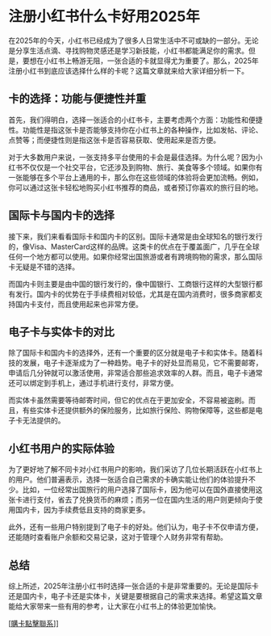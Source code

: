 # 注册小红书什么卡好用2025年

在2025年的今天，小红书已经成为了很多人日常生活中不可或缺的一部分。无论是分享生活点滴、寻找购物灵感还是学习新技能，小红书都能满足你的需求。但是，要想在小红书上畅游无阻，一张合适的卡就显得尤为重要了。那么，2025年注册小红书到底应该选择什么样的卡呢？这篇文章就来给大家详细分析一下。

## 卡的选择：功能与便捷性并重

首先，我们得明白，选择一张适合的小红书卡，主要考虑两个方面：功能性和便捷性。功能性是指这张卡是否能够支持你在小红书上的各种操作，比如发帖、评论、点赞等；而便捷性则是指这张卡是否容易获取、使用起来是否方便。

对于大多数用户来说，一张支持多平台使用的卡会是最佳选择。为什么呢？因为小红书不仅仅是一个社交平台，它还涉及到购物、旅行、美食等多个领域。如果你有一张能够在多个平台上通用的卡，那么你在这些领域的体验将会更加流畅。例如，你可以通过这张卡轻松地购买小红书推荐的商品，或者预订你喜欢的旅行目的地。

## 国际卡与国内卡的选择

接下来，我们来看看国际卡和国内卡的区别。国际卡通常是由全球知名的银行发行的，像Visa、MasterCard这样的品牌。这类卡的优点在于覆盖面广，几乎在全球任何一个地方都可以使用。如果你经常出国旅游或者有跨境购物的需求，那么国际卡无疑是不错的选择。

而国内卡则主要是由中国的银行发行的，像中国银行、工商银行这样的大型银行都有发行。国内卡的优势在于手续费相对较低，尤其是在国内消费时，很多商家都支持国内卡支付，而且使用起来也非常方便。

## 电子卡与实体卡的对比

除了国际卡和国内卡的选择外，还有一个重要的区分就是电子卡和实体卡。随着科技的发展，电子卡逐渐成为了一种趋势。电子卡的好处显而易见，它不需要邮寄，申请后几分钟就可以激活使用，非常适合那些追求效率的人群。而且，电子卡通常还可以绑定到手机上，通过手机进行支付，非常方便。

而实体卡虽然需要等待邮寄时间，但它的优点在于更加安全，不容易被盗刷。而且，有些实体卡还提供额外的保险服务，比如旅行保险、购物保障等，这些都是电子卡无法提供的。

## 小红书用户的实际体验

为了更好地了解不同卡对小红书用户的影响，我们采访了几位长期活跃在小红书上的用户。他们普遍表示，选择一张适合自己需求的卡确实能让他们的体验提升不少。比如，一位经常出国旅行的用户选择了国际卡，因为他可以在国外直接使用这张卡进行支付，省去了兑换货币的麻烦；而另一位在国内生活的用户则更倾向于使用国内卡，因为手续费低且支持的商家更多。

此外，还有一些用户特别提到了电子卡的好处。他们认为，电子卡不仅申请方便，还能随时查看账户余额和交易记录，这对于管理个人财务非常有帮助。

## 总结

综上所述，2025年注册小红书时选择一张合适的卡是非常重要的。无论是国际卡还是国内卡，电子卡还是实体卡，关键是要根据自己的需求来选择。希望这篇文章能给大家带来一些有用的参考，让大家在小红书上的体验更加愉快。

[[購卡點擊聯系](https://t.me/s/esim1088)]]